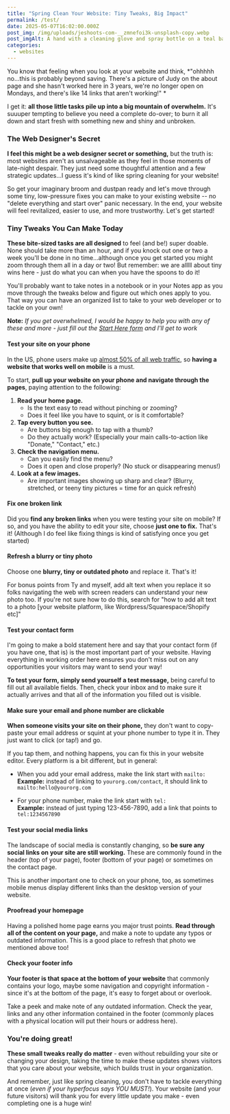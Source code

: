 ```yaml
---
title: "Spring Clean Your Website: Tiny Tweaks, Big Impact"
permalink: /test/
date: 2025-05-07T16:02:00.000Z
post_img: /img/uploads/jeshoots-com-__zmnefoi3k-unsplash-copy.webp
post_imgAlt: A hand with a cleaning glove and spray bottle on a teal background
categories:
  - websites
---
```

You know that feeling when you look at your website and think, *"ohhhhh no...this is probably beyond saving. There's a picture of Judy on the about page and she hasn't worked here in 3 years, we're no longer open on Mondays, and there's like 14 links that aren't working!" *

I get it: **all those little tasks pile up into a big mountain of overwhelm.** It's suuuper tempting to believe you need a complete do-over; to burn it all down and start fresh with something new and shiny and unbroken. 

### The Web Designer's Secret

**I feel this might be a web designer secret or something,** but the truth is: most websites aren't as unsalvageable as they feel in those moments of late-night despair. They just need some thoughtful attention and a few strategic updates...I guess it's kind of like spring cleaning for your website!

So get your imaginary broom and dustpan ready and let's move through some tiny, low-pressure fixes you can make to your existing website -- no "delete everything and start over" panic necessary. In the end, your website will feel revitalized, easier to use, and more trustworthy. Let's get started!

### Tiny Tweaks You Can Make Today
**These bite-sized tasks are all designed** to feel (and be!) super doable. None should take more than an hour, and if you knock out one or two a week you'll be done in no time...although once you get started you might zoom through them all in a day or two! But remember: we are alllll about tiny wins here - just do what you can when you have the spoons to do it!

You'll probably want to take notes in a notebook or in your Notes app as you move through the tweaks below and figure out which ones apply to you. That way you can have an organized list to take to your web developer or to tackle on your own!

**Note:** *If you get overwhelmed, I would be happy to help you with any of these and more - just fill out the [Start Here form](/forms/start-here) and I'll get to work*

#### Test your site on your phone
In the US, phone users make up [almost 50% of all web traffic](https://www.mobiloud.com/blog/what-percentage-of-internet-traffic-is-mobile), so **having a website that works well on mobile** is a must. 

To start, **pull up your website on your phone and navigate through the pages**, paying attention to the following:

1. **Read your home page.**
   - Is the text easy to read without pinching or zooming?
   - Does it feel like you have to squint, or is it comfortable?
2. **Tap every button you see.**
   - Are buttons big enough to tap with a thumb?
   - Do they actually work? (Especially your main calls-to-action like "Donate," "Contact," etc.)
3. **Check the navigation menu.**
   - Can you easily find the menu?
   - Does it open and close properly? (No stuck or disappearing menus!)
4. **Look at a few images.**
   - Are important images showing up sharp and clear? (Blurry, stretched, or teeny tiny pictures = time for an quick refresh)

#### Fix one broken link
Did you **find any broken links** when you were testing your site on mobile? If so, and you have the ability to edit your site, choose **just one to fix.** That's it! (Although I do feel like fixing things is kind of satisfying once you get started)

#### Refresh a blurry or tiny photo
Choose one **blurry, tiny or outdated photo** and replace it. That's it! 

For bonus points from Ty and myself, add alt text when you replace it so folks navigating the web with screen readers can understand your new photo too. If you're not sure how to do this, search for "how to add alt text to a photo [your website platform, like Wordpress/Squarespace/Shopify etc]"

#### Test your contact form
I'm going to make a bold statement here and say that your contact form (if you have one, that is) is the most important part of your website. Having everything in working order here ensures you don't miss out on any opportunities your visitors may want to send your way!

**To test your form, simply send yourself a test message,** being careful to fill out all available fields. Then, check your inbox and to make sure it actually arrives and that all of the information you filled out is visible.

#### Make sure your email and phone number are clickable
**When someone visits your site on their phone,** they don't want to copy-paste your email address or squint at your phone number to type it in. They just want to click (or tap!) and go.

If you tap them, and nothing happens, you can fix this in your website editor. Every platform is a bit different, but in general:
- When you add your email address, make the link start with `mailto:`<br>
**Example:** instead of linking to `yourorg.com/contact`, it should link to `mailto:hello@yourorg.com`

- For your phone number, make the link start with `tel:` <br>
**Example:** instead of just typing 123-456-7890, add a link that points to `tel:1234567890`

#### Test your social media links
The landscape of social media is constantly changing, so **be sure any social links on your site are still working.** These are commonly found in the header (top of your page), footer (bottom of your page) or sometimes on the contact page. 

This is another important one to check on your phone, too, as sometimes mobile menus display different links than the desktop version of your website.

#### Proofread your homepage
Having a polished home page earns you major trust points. **Read through all of the content on your page,** and make a note to update any typos or outdated information. This is a good place to refresh that photo we mentioned above too!

#### Check your footer info
**Your footer is that space at the bottom of your website** that commonly contains your logo, maybe some navigation and copyright information - since it's at the bottom of the page, it's easy to forget about or overlook. 

Take a peek and make note of any outdated information. Check the year, links and any other information contained in the footer (commonly places with a physical location will put their hours or address here). 

### You're doing great!
**These small tweaks really do matter** - even without rebuilding your site or changing your design, taking the time to make these updates shows visitors that you care about your website, which builds trust in your organization. 

And remember, just like spring cleaning, you don't have to tackle everything at once (*even if your hyperfocus says YOU MUST!*). Your website (and your future visitors) will thank you for every little update you make - even completing one is a huge win!
